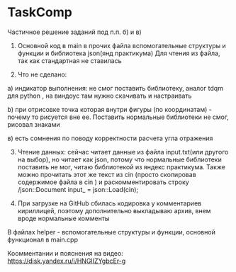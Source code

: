 # TaskComp
Частичное решение заданий под п.п. б) и в)

1. Основной код в main в прочих файла вспомогательные структуры и функции и библиотека json(янд практикума) Для чтения из файла, так как стандартная не ставилась

2. Что не сделано:
   
а) индикатор выполнения: не смог поставить библиотеку, аналог tdqm для python , на виндоус там нужно скачивать и настраивать
  
b) при отрисовке точка которая внутри фигуры (по координатам) - почему то рисуется вне ее. Поставить нормальные библиотеки не смог, рисовал знаками
  
в) есть сомнения по поводу корректности расчета угла отражения   

3. Чтение данных: сейчас читает данные из файла input.txt(или другого на выбор), но читает как json, потому что нормальные библиотеки поставить не мог, читаю библиотекой из яндекс практикума. Также можно прочитать этот же текст из cin (просто скопировав содержимое файла в cin ) и раскомментировать строку /json::Document input_ = json::Load(cin);

4. При загрузке на GitHub сбилась кодировка у комментариев кириллицей, поэтому дополнительно выкладываю архив, внем вроде нормальные комменты
  
В файлах helper - вспомогательные структуры и функции, основной функционал в main.cpp    

   Коомментании и пояснения на видео: https://disk.yandex.ru/i/HNGIIZYgbcEr-g
